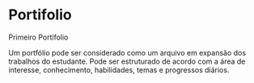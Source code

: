 # Portifolio
 Primeiro Portifolio

 Um portfólio pode ser considerado como um arquivo em expansão dos trabalhos do estudante. Pode ser estruturado de acordo com a área de interesse, conhecimento, habilidades, temas e progressos diários.
